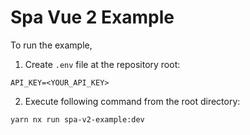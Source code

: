 # Spa Vue 2 Example

To run the example,

1. Create `.env` file at the repository root:
```dotenv
API_KEY=<YOUR_API_KEY>
```

2. Execute following command from the root directory:
```shell
yarn nx run spa-v2-example:dev
```
